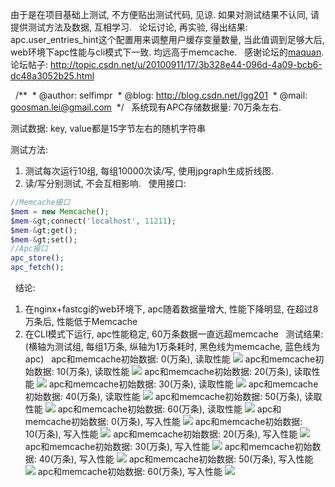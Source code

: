 由于是在项目基础上测试, 不方便贴出测试代码, 见谅.
如果对测试结果不认同, 请提供测试方法及数据, 互相学习.
 
论坛讨论, 再实验, 得出结果:
apc.user_entries_hint这个配置用来调整用户缓存变量数量, 当此值调到足够大后, web环境下apc性能与cli模式下一致. 均远高于memcache.
 
感谢论坛的[maquan](http://hi.csdn.net/maquan).
论坛帖子: http://topic.csdn.net/u/20100911/17/3b328e44-096d-4a09-bcb6-dc48a3052b25.html

 
/**
 * @author: selfimpr
 * @blog: http://blog.csdn.net/lgg201
 * @mail: goosman.lei@gmail.com
 */
 
系统现有APC存储数据量: 70万条左右.

测试数据: key, value都是15字节左右的随机字符串

测试方法:
1. 测试每次运行10组, 每组10000次读/写, 使用jpgraph生成折线图.
2. 读/写分别测试, 不会互相影响.
 
使用接口:

```php
//Memcache接口
$mem = new Memcache();
$mem-&gt;connect('localhost', 11211);
$mem-&gt;get();
$mem-&gt;set();
//Apc接口
apc_store();
apc_fetch();
```

 
结论:
1. 在nginx+fastcgi的web环境下, apc随着数据量增大, 性能下降明显, 在超过8万条后, 性能低于Memcache
2. 在CLI模式下运行, apc性能稳定, 60万条数据一直远超memcache
 
测试结果: (横轴为测试组, 每组1万条, 纵轴为1万条耗时, 黑色线为memcache, 蓝色线为apc)
 
apc和memcache初始数据: 0(万条), 读取性能
![](http://hi.csdn.net/attachment/201009/11/0_1284195605gPvW.gif)
apc和memcache初始数据: 10(万条), 读取性能
![](http://hi.csdn.net/attachment/201009/11/0_1284195611xkpL.gif)
apc和memcache初始数据: 20(万条), 读取性能
![](http://hi.csdn.net/attachment/201009/11/0_1284195615igo4.gif)
apc和memcache初始数据: 30(万条), 读取性能
![](http://hi.csdn.net/attachment/201009/11/0_1284195621wa87.gif)
apc和memcache初始数据: 40(万条), 读取性能
![](http://hi.csdn.net/attachment/201009/11/0_1284195625Etah.gif)
apc和memcache初始数据: 50(万条), 读取性能
![](http://hi.csdn.net/attachment/201009/11/0_1284195635QBpA.gif)
apc和memcache初始数据: 60(万条), 读取性能
![](http://hi.csdn.net/attachment/201009/11/0_1284195646mkbW.gif)
apc和memcache初始数据: 0(万条), 写入性能
![](http://hi.csdn.net/attachment/201009/11/0_1284195651u5Ce.gif)
apc和memcache初始数据: 10(万条), 写入性能
![](http://hi.csdn.net/attachment/201009/11/0_1284195655Qpiq.gif)
apc和memcache初始数据: 20(万条), 写入性能
![](http://hi.csdn.net/attachment/201009/11/0_1284195659JbgJ.gif)
apc和memcache初始数据: 30(万条), 写入性能
![](http://hi.csdn.net/attachment/201009/11/0_1284195664jljI.gif)
apc和memcache初始数据: 40(万条), 写入性能
![](http://hi.csdn.net/attachment/201009/11/0_1284195667ixXj.gif)
apc和memcache初始数据: 50(万条), 写入性能
![](http://hi.csdn.net/attachment/201009/11/0_1284195670UBB8.gif)
apc和memcache初始数据: 60(万条), 写入性能
![](http://hi.csdn.net/attachment/201009/11/0_12841956746AmS.gif)
